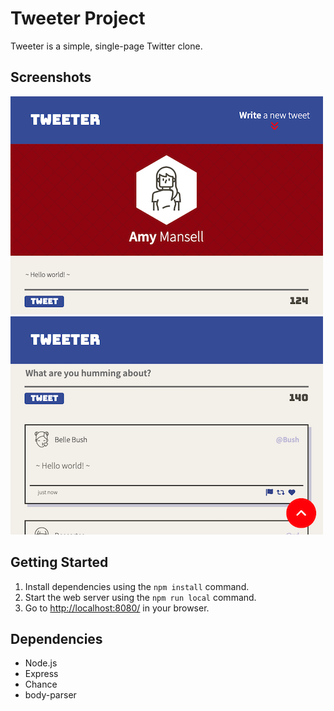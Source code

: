 # Tweeter Project

Tweeter is a simple, single-page Twitter clone.

## Screenshots

!["Screenshot of example form](https://github.com/saadsidd/tweeter/blob/master/docs/form_example.png)
!["Screenshot of example tweet](https://github.com/saadsidd/tweeter/blob/master/docs/tweet_example.png)

## Getting Started

1. Install dependencies using the `npm install` command.
2. Start the web server using the `npm run local` command. 
3. Go to <http://localhost:8080/> in your browser.

## Dependencies

- Node.js
- Express
- Chance
- body-parser